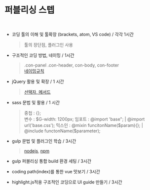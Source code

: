 # 퍼블리싱 스텝
​
-   코딩 툴의 이해 및 툴확장 (brackets, atom, VS code) / 각각 1시간
    
    > 툴의 장단점, 플러그인 사용
    
-   구조적인 코딩 방법, 네이밍 / 1시간
    
    > .con-panel .con-header, con-body, con-footer  
    > [네이밍규칙](http://turfrain.ipdisk.co.kr/TRpackage/uiGuide/demo/naming/naming_rule.html?dep1=1&dep2=0)
    
-   jQuery 활용 및 확장 / 1 시간    
    > [선택자, 메서드](https://turfrain.tistory.com/entry/1-jQuery-%EB%A9%94%EC%86%8C%EB%93%9C-%EC%A0%95%EB%A6%AC?category=292454)
    
-   sass 문법 및 활용 / 1 시간    
    > 중첩 : {};    
    > 변수 : $G-width: 1200px;   
    > 임포트 : @import 'base"; | @import url('base.css');       
    > 믹스인 : @mixin funcitonName($param){}; | @include functonName($parameter);  
    
-   gulp 문법 및 플러그인 학습 / 3시간    
    > [nodejs](https://nodejs.org/en/), [npm](https://www.npmjs.com/)
    
-   gulp 퍼블리싱 통합 build 환경 세팅 / 3시간
    
-   coding path(index)를 통한 vue 맛보기 / 3시간
    
-   highlight.js적용 구조적인 코딩으로 UI guide 만들기 / 3시간